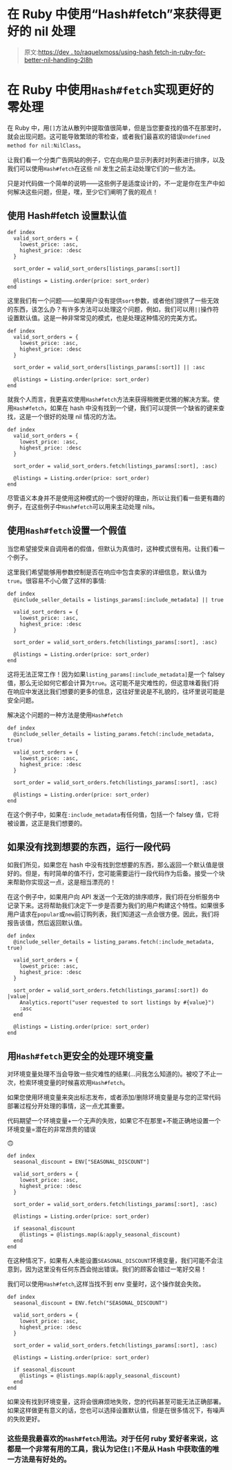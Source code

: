 # 在 Ruby 中使用“Hash#fetch”来获得更好的 nil 处理

> 原文:[https://dev . to/raquelxmoss/using-hash fetch-in-ruby-for-better-nil-handling-2l8h](https://dev.to/raquelxmoss/using-hashfetch-in-ruby-for-better-nil-handling-2l8h)

# [](#using-raw-hashfetch-endraw-in-ruby-for-better-nil-handling)在 Ruby 中使用`Hash#fetch`实现更好的零处理

在 Ruby 中，用`[]`方法从散列中提取值很简单，但是当您要查找的值不在那里时，就会出现问题。这可能导致繁琐的零检查，或者我们最喜欢的错误`Undefined method for nil:NilClass`。

让我们看一个分类广告网站的例子，它在向用户显示列表时对列表进行排序，以及我们可以使用`Hash#fetch`在这些 nil 发生之前主动处理它们的一些方法。

只是对代码做一个简单的说明——这些例子是适度设计的，不一定是你在生产中如何解决这些问题，但是，嘿，至少它们阐明了我的观点！

## [](#using-hashfetch-to-set-a-default)使用 Hash#fetch 设置默认值

```
def index
  valid_sort_orders = {
    lowest_price: :asc,
    highest_price: :desc
  }

  sort_order = valid_sort_orders[listings_params[:sort]]

  @listings = Listing.order(price: sort_order)
end 
```

这里我们有一个问题——如果用户没有提供`sort`参数，或者他们提供了一些无效的东西，该怎么办？有许多方法可以处理这个问题，例如，我们可以用`||`操作符设置默认值。这是一种非常常见的模式，也是处理这种情况的完美方式。

```
def index
  valid_sort_orders = {
    lowest_price: :asc,
    highest_price: :desc
  }

  sort_order = valid_sort_orders[listings_params[:sort]] || :asc

  @listings = Listing.order(price: sort_order)
end 
```

就我个人而言，我更喜欢使用`Hash#fetch`方法来获得稍微更优雅的解决方案。使用`Hash#fetch`，如果在 hash 中没有找到一个键，我们可以提供一个缺省的键来查找，这是一个很好的处理 nil 情况的方法。

```
def index
  valid_sort_orders = {
    lowest_price: :asc,
    highest_price: :desc
  }

  sort_order = valid_sort_orders.fetch(listings_params[:sort], :asc)

  @listings = Listing.order(price: sort_order)
end 
```

尽管语义本身并不是使用这种模式的一个很好的理由，所以让我们看一些更有趣的例子，在这些例子中`Hash#fetch`可以用来主动处理 nils。

## [](#using-raw-hashfetch-endraw-to-set-a-falsey-value)使用`Hash#fetch`设置一个假值

当您希望接受来自调用者的假值，但默认为真值时，这种模式很有用。让我们看一个例子。

这里我们希望能够用参数控制是否在响应中包含卖家的详细信息，默认值为`true`。很容易不小心做了这样的事情:

```
def index
  @include_seller_details = listings_params[:include_metadata] || true

  valid_sort_orders = {
    lowest_price: :asc,
    highest_price: :desc
  }

  sort_order = valid_sort_orders.fetch(listings_params[:sort], :asc)

  @listings = Listing.order(price: sort_order)
end 
```

这将无法正常工作！因为如果`listing_params[:include_metadata]`是一个 falsey 值，那么无论如何它都会计算为`true`。这可能不是灾难性的，但这意味着我们将在响应中发送比我们想要的更多的信息，这往好里说是不礼貌的，往坏里说可能是安全问题。

解决这个问题的一种方法是使用`Hash#fetch`

```
def index
  @include_seller_details = listing_params.fetch(:include_metadata, true)

  valid_sort_orders = {
    lowest_price: :asc,
    highest_price: :desc
  }

  sort_order = valid_sort_orders.fetch(listings_params[:sort], :asc)

  @listings = Listing.order(price: sort_order)
end 
```

在这个例子中，如果在`:include_metadata`有任何值，包括一个 falsey 值，它将被设置，这正是我们想要的。

## [](#run-a-block-of-code-if-you-dont-find-what-youre-looking-for)如果没有找到想要的东西，运行一段代码

如我们所见，如果您在 hash 中没有找到您想要的东西，那么返回一个默认值是很好的。但是，有时简单的值不行，您可能需要运行一段代码作为后备。接受一个块来帮助你实现这一点，这是相当漂亮的！

在这个例子中，如果用户向 API 发送一个无效的排序顺序，我们将在分析服务中记录下来。这将帮助我们决定下一步是否要为我们的用户构建这个特性。如果很多用户请求在`popular`或`new`前订购列表，我们知道这一点会很方便。因此，我们将报告该值，然后返回默认值。

```
def index
  @include_seller_details = listing_params.fetch(:include_metadata, true)

  valid_sort_orders = {
    lowest_price: :asc,
    highest_price: :desc
  }

  sort_order = valid_sort_orders.fetch(listings_params[:sort]) do |value|
    Analytics.report("user requested to sort listings by #{value}")
    :asc
  end

  @listings = Listing.order(price: sort_order)
end 
```

## [](#safer-handling-of-environment-variables-with-raw-hashfetch-endraw-)用`Hash#fetch`更安全的处理环境变量

对环境变量处理不当会导致一些灾难性的结果(…问我怎么知道的)。被咬了不止一次，检索环境变量的时候喜欢用`Hash#fetch`。

如果您使用环境变量来突出标志发布，或者添加/删除环境变量是与您的正常代码部署过程分开处理的事情，这一点尤其重要。

代码期望一个环境变量+一个无声的失败，如果它不在那里+不能正确地设置一个环境变量=潜在的非常昂贵的错误

🙃

```
def index
  seasonal_discount = ENV["SEASONAL_DISCOUNT"]

  valid_sort_orders = {
    lowest_price: :asc,
    highest_price: :desc
  }

  sort_order = valid_sort_orders.fetch(listings_params[:sort], :asc)

  @listings = Listing.order(price: sort_order)

  if seasonal_discount
    @listings = @listings.map(&:apply_seasonal_discount)
  end
end 
```

在这种情况下，如果有人未能设置`SEASONAL_DISCOUNT`环境变量，我们可能不会注意到，因为这里没有任何东西会抛出错误。我们的顾客会错过一笔好交易！

我们可以使用`Hash#fetch`,这样当找不到 env 变量时，这个操作就会失败。

```
def index
  seasonal_discount = ENV.fetch("SEASONAL_DISCOUNT")

  valid_sort_orders = {
    lowest_price: :asc,
    highest_price: :desc
  }

  sort_order = valid_sort_orders.fetch(listings_params[:sort], :asc)

  @listings = Listing.order(price: sort_order)

  if seasonal_discount
    @listings = @listings.map(&:apply_seasonal_discount)
  end
end 
```

如果没有找到环境变量，这将会很麻烦地失败，您的代码甚至可能无法正确部署。如果这样做更有意义的话，您也可以选择设置默认值，但是在很多情况下，有噪声的失败更好。

### [](#those-are-some-of-my-favourite-uses-for-raw-hashfetch-endraw-its-a-really-useful-tool-for-any-rubyist-and-i-think-its-good-to-remember-that-raw-endraw-is-not-the-only-way-to-retrieve-values-from-a-hash)这些是我最喜欢的`Hash#fetch`用法。对于任何 ruby 爱好者来说，这都是一个非常有用的工具，我认为记住`[]`不是从 Hash 中获取值的唯一方法是有好处的。